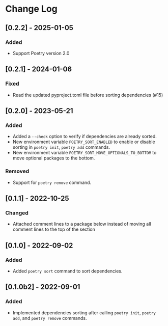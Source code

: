 # Change Log

## [0.2.2] - 2025-01-05

### Added

- Support Poetry version 2.0

## [0.2.1] - 2024-01-06

### Fixed

- Read the updated pyproject.toml file before sorting dependencies (#15)

## [0.2.0] - 2023-05-21

### Added

- Added a `--check` option to verify if dependencies are already sorted.
- New environment variable `POETRY_SORT_ENABLED` to enable or disable sorting in `poetry init`, `poetry add` commands.
- New environment variable `POETRY_SORT_MOVE_OPTIONALS_TO_BOTTOM` to move optional packages to the bottom.

### Removed

- Support for `poetry remove` command.

## [0.1.1] - 2022-10-25

### Changed

- Attached comment lines to a package below instead of moving all comment lines to the top of the section

## [0.1.0] - 2022-09-02

### Added

- Added `poetry sort` command to sort dependencies.

## [0.1.0b2] - 2022-09-01

### Added

- Implemented dependencies sorting after calling `poetry init`, `poetry add`, and `poetry remove` commands.
